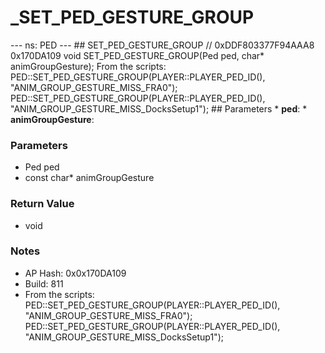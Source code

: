 # _SET_PED_GESTURE_GROUP

--- ns: PED --- ## SET_PED_GESTURE_GROUP  // 0xDDF803377F94AAA8 0x170DA109 void SET_PED_GESTURE_GROUP(Ped ped, char* animGroupGesture);  From the scripts: PED::SET_PED_GESTURE_GROUP(PLAYER::PLAYER_PED_ID(), "ANIM_GROUP_GESTURE_MISS_FRA0"); PED::SET_PED_GESTURE_GROUP(PLAYER::PLAYER_PED_ID(), "ANIM_GROUP_GESTURE_MISS_DocksSetup1");  ## Parameters * **ped**: * **animGroupGesture**:

### Parameters
* Ped ped
* const char* animGroupGesture

### Return Value
* void

### Notes
* AP Hash: 0x0x170DA109
* Build: 811
* From the scripts:
PED::SET_PED_GESTURE_GROUP(PLAYER::PLAYER_PED_ID(),
"ANIM_GROUP_GESTURE_MISS_FRA0");
PED::SET_PED_GESTURE_GROUP(PLAYER::PLAYER_PED_ID(),
"ANIM_GROUP_GESTURE_MISS_DocksSetup1");


